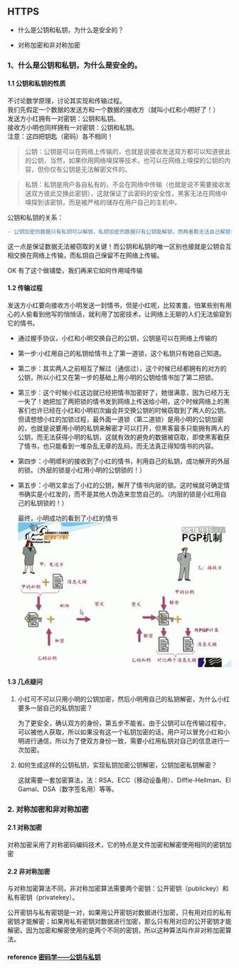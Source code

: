 ## HTTPS
- 什么是公钥和私钥，为什么是安全的？

- 对称加密和非对称加密

### 1、什么是公钥和私钥，为什么是安全的。 

#### 1.1 公钥和私钥的性质

不讨论数学原理，讨论其实现和传输过程。    
我们先假定一个数据的发送方和一个数据的接收方（就叫小红和小明好了！）  
发送方小红拥有一对密钥：公钥和私钥。  
接收方小明也同样拥有一对密钥：公钥和私钥。  
注意：这四把钥匙（密码）各不相同！  

>公钥：公钥是可以在网络上传输的，也就是说接收发送双方都可以知道彼此的公钥，当然，如果你用网络嗅探等技术，也可以在网络上嗅探的公钥的内容，但你仅有公钥是无法解密文件的。

>私钥：私钥是用户各自私有的，不会在网络中传输（也就是说不需要接收发送双方彼此交换此密钥），这就保证了此密码的安全性，黑客无法在网络中嗅探到该密钥，而是被严格的储存在用户自己的主机中。
 
公钥和私钥的关系：
```diff  
- 公钥加密的数据只有私钥可以解锁，私钥加密的数据只有公钥能解锁，而两者都无法自己解锁自己！
```
这一点是保证数据无法被窃取的关键！而公钥和私钥的唯一区别也接就是公钥会互相交换在网络上传输，而私钥自己保留不在网络上传输。

OK 有了这个做铺垫，我们再来它如何作用域传输

#### 1.2 传输过程
发送方小红要向接收方小明发送一封情书，但是小红呢，比较害羞，怕某些别有用心的人偷看到他写的悄悄话，就利用了加密技术，让网络上无聊的人们无法偷窥到它的情书。
  - 通过握手协议，小红和小明交换自己的公钥，公钥是可以在网络上传输的
  - 第一步:小红用自己的私钥给情书上了第一道锁，这个私钥只有她自己知道。
  - 第二步：其实两人之前相互了解过（通信过），这个时候已经都拥有的对方的公钥，所以小红又在第一步的基础上用小明的公钥给情书加了第二把锁。
  - 第三步：这个时候小红这边就已经把情书加密好了，她很满意，因为已经万无一失了！她把加了两把锁的情书发到网络上传送给小明，这个时候网络上的黑客们也许已经在小红和小明初次幽会并交换公钥的时候窃取到了两人的公钥。但请想想小红的加锁过程，最外面一道锁（第二道锁）是用小明的公钥加密的，也就是说要用小明的私钥来解密才可以打开，但黑客最多只能拥有两人的公钥，而无法获得小明的私钥，这就有效的避免的数据被窃取，即使黑客截获了情书，也只能看到一堆杂乱无章的乱码，而无法真正得知情书的内容。
  - 第四步：小明顺利的接收到了小红的情书，利用自己的私钥，成功解开的外层的锁。（外层的锁是小红用小明的公钥锁的！）
  - 第五步：小明又拿出了小红的公钥，解开了情书内层的锁。这时候就可确定情书确实是小红发的，而不是其他人伪造来忽悠自己的。（内层的锁是小红用自己的私钥锁的！）

    最终，小明成功的看到了小红的情书   
    ![](../images/http/privte-public-key.png)

#### 1.3 几点疑问

1. 小红可不可以只用小明的公钥加密，然后小明用自己的私钥解密，为什么小红要多一层自己的私钥加密？

    为了更安全，确认双方的身份，第五步不能省。由于公钥可以在传输过程中，可以被他人获取，所以如果没有这一个私钥加密的话，用户可以冒充小红和小明进行通信，所以为了使双方身份一致，需要小红用私钥对自己的信息进行一次加密。

2. 如何生成这样的公钥私钥，实现私钥加密公钥解密，公钥加密私钥解密？

    这就需要一套加密算法，法：RSA、ECC（移动设备用）、Diffie-Hellman、El Gamal、DSA（数字签名用）等等。


### 2. 对称加密和非对称加密  

#### 2.1 对称加密
 对称加密采用了对称密码编码技术，它的特点是文件加密和解密使用相同的密钥加密

#### 2.2 非对称加密
  与对称加密算法不同，非对称加密算法需要两个密钥：公开密钥（publickey）和私有密钥（privatekey）。

  公开密钥与私有密钥是一对，如果用公开密钥对数据进行加密，只有用对应的私有密钥才能解密；如果用私有密钥对数据进行加密，那么只有用对应的公开密钥才能解密。因为加密和解密使用的是两个不同的密钥，所以这种算法叫作非对称加密算法。


#### reference [密码学——公钥与私钥](https://www.cnblogs.com/darksir/p/3704198.html)


